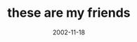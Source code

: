 ---
layout: base.njk
title : 'these are my friends' 
view_title : 'these are my friends' 
year : '2002' 
date : '2002-11-18' 
img_file : '/drawing/thesearemyfriends.png' 
html_file : 'thesearemyfriends' 
next_html : 'ihavenopants.html' 
year_order : '195' 
permalink : "title/{{html_file}}.html"
---